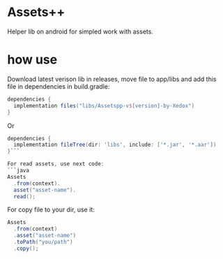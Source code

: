 # Assets++
Helper lib on android for simpled work with assets.

# how use
Download latest verison lib in releases, move file to app/libs and add this file in dependencies in build.gradle:
```groovy
dependencies {
  implementation files("libs/Assetspp-v$[version]-by-Xedox")
}
```
Or
```groovy
dependencies {
  implementation fileTree(dir: 'libs', include: ['*.jar', '*.aar']) 
}```

For read assets, use next code:
```java
Assets
  .from(context).
  asset("asset-name").
  read();
```
For copy file to your dir, use it:
```java
Assets
  .from(context)
  .asset("asset-name")
  .toPath("you/path")
  .copy();
```
